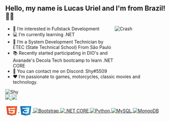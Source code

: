 ## Hello, my name is Lucas Uriel and I'm from Brazil! 👨‍💻
- 👀 I’m interested in Fullstack Development
  <img align="right" height="120" width="160" alt="Crash" src="https://c.tenor.com/E8SSBCl5b14AAAAi/crash.gif">
- 💻 I’m currently learning .NET
- 📜 I’m a System Development Technician by ETEC (State Technical School) From São Paulo
- 📚 Recently started participating in DIO's and Avanade's Decola Tech bootcamp to learn .NET CORE
- 📲 You can contact me on Discord: Shy#5509
- ❤ I’m passionate to games, motorcycles, classic movies and technology.

<img src="https://komarev.com/ghpvc/?username=LucasUrie-stack&color=red" alt="Shy"/>
 <div>
  <a href="https://github.com/LucasUrie-stack">
  <img height="165em" src="https://github-readme-stats.vercel.app/api?username=LucasUrie-stack&show_icons=true&theme=highcontrast&include_all_commits=true&count_private=true"/>
  <img height="165em" src="https://github-readme-stats.vercel.app/api/top-langs/?username=LucasUrie-stack&layout=compact&langs_count=7&theme=highcontrast"/>
</div>
  <div style="display: inline_block"><br>
  <img align="center" alt="HTML" height="30" width="40" src="https://raw.githubusercontent.com/devicons/devicon/master/icons/html5/html5-original.svg">
  <img align="center" alt="CSS" height="30" width="40" src="https://raw.githubusercontent.com/devicons/devicon/master/icons/css3/css3-original.svg">
  <img align="center" alt="Bootstrap" height="30" width="40" src="https://cdn.jsdelivr.net/gh/devicons/devicon/icons/bootstrap/bootstrap-plain.svg">
  <img align="center" alt=".NET CORE" height="30" width="40" src="https://cdn.jsdelivr.net/gh/devicons/devicon/icons/dotnetcore/dotnetcore-original.svg">
  <img align="center" alt="Python" height="30" width="40" src="https://cdn.jsdelivr.net/gh/devicons/devicon/icons/python/python-original-wordmark.svg">
  <img align="center" alt="MySQL" height="30" width="40" src="https://cdn.jsdelivr.net/gh/devicons/devicon/icons/mysql/mysql-original-wordmark.svg">
  <img align="center" alt="MongoDB" height="30" width="40" src="https://cdn.jsdelivr.net/gh/devicons/devicon/icons/mongodb/mongodb-original-wordmark.svg">
    

</div>
